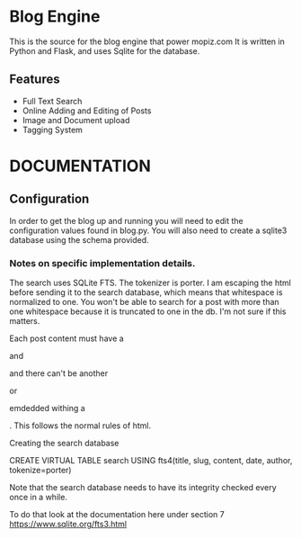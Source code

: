 Blog Engine
============

This is the source for the blog engine that power mopiz.com
It is written in Python and Flask, and uses Sqlite for the
database.

Features
----------
- Full Text Search
- Online Adding and Editing of Posts
- Image and Document upload
- Tagging System 


DOCUMENTATION
==============

## Configuration
In order to get the blog up and running you will need to edit the
configuration values found in blog.py. You will also need to
create a sqlite3 database using the schema provided.


### Notes on specific implementation details.
The search uses SQLite FTS.
The tokenizer is porter.
I am escaping the html before sending it to the search database,
which means that whitespace is normalized to one. You won't be
able to search for a post with more than one whitespace because
it is truncated to one in the db. I'm not sure if this matters.

Each post content must have a <p> and </p> and there can't be another
<p> or </p> emdedded withing a <p></p>. This follows the normal rules of html.

Creating the search database

CREATE VIRTUAL TABLE search USING fts4(title, slug, content, date, author, tokenize=porter)

Note that the search database needs to have its integrity checked
every once in a while.

To do that look at the documentation here under section 7
https://www.sqlite.org/fts3.html
